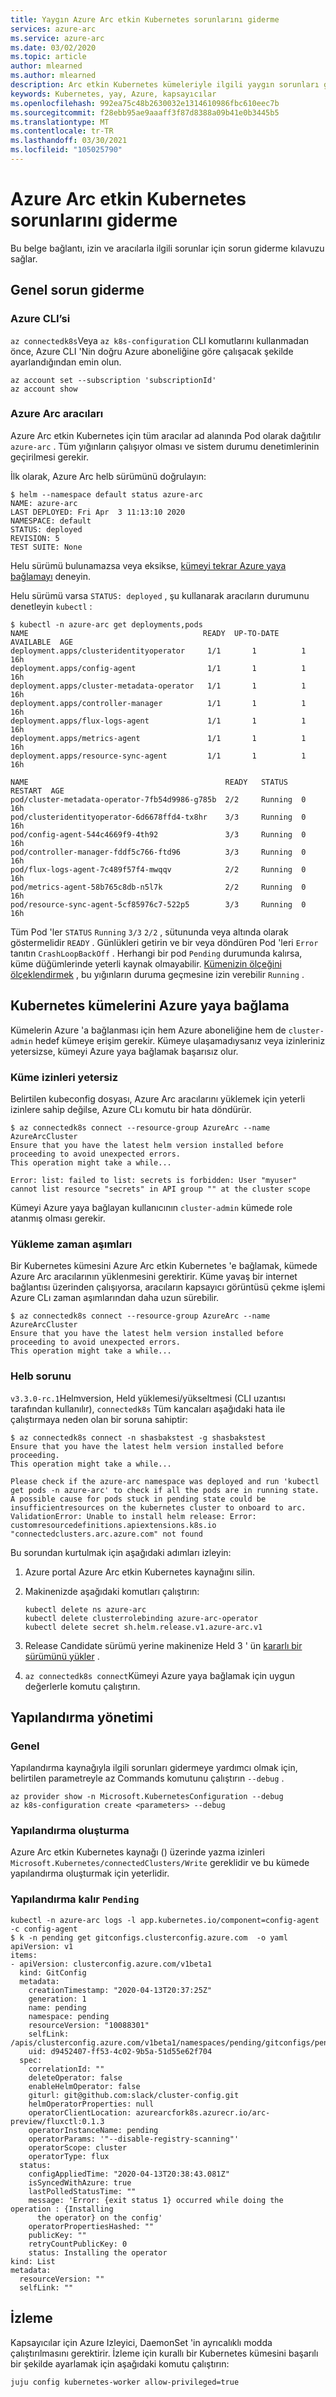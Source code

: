 ```yaml
---
title: Yaygın Azure Arc etkin Kubernetes sorunlarını giderme
services: azure-arc
ms.service: azure-arc
ms.date: 03/02/2020
ms.topic: article
author: mlearned
ms.author: mlearned
description: Arc etkin Kubernetes kümeleriyle ilgili yaygın sorunları giderme.
keywords: Kubernetes, yay, Azure, kapsayıcılar
ms.openlocfilehash: 992ea75c48b2630032e1314610986fbc610eec7b
ms.sourcegitcommit: f28ebb95ae9aaaff3f87d8388a09b41e0b3445b5
ms.translationtype: MT
ms.contentlocale: tr-TR
ms.lasthandoff: 03/30/2021
ms.locfileid: "105025790"
---
```

# <a name="azure-arc-enabled-kubernetes-troubleshooting"></a>Azure Arc etkin Kubernetes sorunlarını giderme

Bu belge bağlantı, izin ve aracılarla ilgili sorunlar için sorun giderme kılavuzu sağlar.

## <a name="general-troubleshooting"></a>Genel sorun giderme

### <a name="azure-cli"></a>Azure CLI’si

`az connectedk8s`Veya `az k8s-configuration` CLI komutlarını kullanmadan önce, Azure CLI 'Nin doğru Azure aboneliğine göre çalışacak şekilde ayarlandığından emin olun.

```azurecli
az account set --subscription 'subscriptionId'
az account show
```

### <a name="azure-arc-agents"></a>Azure Arc aracıları

Azure Arc etkin Kubernetes için tüm aracılar ad alanında Pod olarak dağıtılır `azure-arc` . Tüm yığınların çalışıyor olması ve sistem durumu denetimlerinin geçirilmesi gerekir.

İlk olarak, Azure Arc helb sürümünü doğrulayın:

```console
$ helm --namespace default status azure-arc
NAME: azure-arc
LAST DEPLOYED: Fri Apr  3 11:13:10 2020
NAMESPACE: default
STATUS: deployed
REVISION: 5
TEST SUITE: None
```

Helu sürümü bulunamazsa veya eksikse, [kümeyi tekrar Azure yaya bağlamayı](./quickstart-connect-cluster.md) deneyin.

Helu sürümü varsa `STATUS: deployed` , şu kullanarak aracıların durumunu denetleyin `kubectl` :

```console
$ kubectl -n azure-arc get deployments,pods
NAME                                       READY  UP-TO-DATE  AVAILABLE  AGE
deployment.apps/clusteridentityoperator     1/1       1          1       16h
deployment.apps/config-agent                1/1       1          1       16h
deployment.apps/cluster-metadata-operator   1/1       1          1       16h
deployment.apps/controller-manager          1/1       1          1       16h
deployment.apps/flux-logs-agent             1/1       1          1       16h
deployment.apps/metrics-agent               1/1       1          1       16h
deployment.apps/resource-sync-agent         1/1       1          1       16h

NAME                                            READY   STATUS  RESTART  AGE
pod/cluster-metadata-operator-7fb54d9986-g785b  2/2     Running  0       16h
pod/clusteridentityoperator-6d6678ffd4-tx8hr    3/3     Running  0       16h
pod/config-agent-544c4669f9-4th92               3/3     Running  0       16h
pod/controller-manager-fddf5c766-ftd96          3/3     Running  0       16h
pod/flux-logs-agent-7c489f57f4-mwqqv            2/2     Running  0       16h
pod/metrics-agent-58b765c8db-n5l7k              2/2     Running  0       16h
pod/resource-sync-agent-5cf85976c7-522p5        3/3     Running  0       16h
```

Tüm Pod 'ler `STATUS` `Running` `3/3` `2/2` , sütununda veya altında olarak göstermelidir `READY` . Günlükleri getirin ve bir veya döndüren Pod 'leri `Error` tanıtın `CrashLoopBackOff` . Herhangi bir pod `Pending` durumunda kalırsa, küme düğümlerinde yeterli kaynak olmayabilir. [Kümenizin ölçeğini ölçeklendirmek](https://kubernetes.io/docs/tasks/administer-cluster/) , bu yığınların duruma geçmesine izin verebilir `Running` .

## <a name="connecting-kubernetes-clusters-to-azure-arc"></a>Kubernetes kümelerini Azure yaya bağlama

Kümelerin Azure 'a bağlanması için hem Azure aboneliğine hem de `cluster-admin` hedef kümeye erişim gerekir. Kümeye ulaşamadıysanız veya izinleriniz yetersizse, kümeyi Azure yaya bağlamak başarısız olur.

### <a name="insufficient-cluster-permissions"></a>Küme izinleri yetersiz

Belirtilen kubeconfig dosyası, Azure Arc aracılarını yüklemek için yeterli izinlere sahip değilse, Azure CLı komutu bir hata döndürür.

```azurecli
$ az connectedk8s connect --resource-group AzureArc --name AzureArcCluster
Ensure that you have the latest helm version installed before proceeding to avoid unexpected errors.
This operation might take a while...

Error: list: failed to list: secrets is forbidden: User "myuser" cannot list resource "secrets" in API group "" at the cluster scope
```

Kümeyi Azure yaya bağlayan kullanıcının `cluster-admin` kümede role atanmış olması gerekir.

### <a name="installation-timeouts"></a>Yükleme zaman aşımları

Bir Kubernetes kümesini Azure Arc etkin Kubernetes 'e bağlamak, kümede Azure Arc aracılarının yüklenmesini gerektirir. Küme yavaş bir internet bağlantısı üzerinden çalışıyorsa, aracıların kapsayıcı görüntüsü çekme işlemi Azure CLı zaman aşımlarından daha uzun sürebilir.

```azurecli
$ az connectedk8s connect --resource-group AzureArc --name AzureArcCluster
Ensure that you have the latest helm version installed before proceeding to avoid unexpected errors.
This operation might take a while...
```

### <a name="helm-issue"></a>Helb sorunu

`v3.3.0-rc.1`Helmversion, Held yüklemesi/yükseltmesi (CLI uzantısı tarafından kullanılır), [](https://github.com/helm/helm/pull/8527) `connectedk8s` Tüm kancaları aşağıdaki hata ile çalıştırmaya neden olan bir soruna sahiptir:

```console
$ az connectedk8s connect -n shasbakstest -g shasbakstest
Ensure that you have the latest helm version installed before proceeding.
This operation might take a while...

Please check if the azure-arc namespace was deployed and run 'kubectl get pods -n azure-arc' to check if all the pods are in running state. A possible cause for pods stuck in pending state could be insufficientresources on the kubernetes cluster to onboard to arc.
ValidationError: Unable to install helm release: Error: customresourcedefinitions.apiextensions.k8s.io "connectedclusters.arc.azure.com" not found
```

Bu sorundan kurtulmak için aşağıdaki adımları izleyin:

1. Azure portal Azure Arc etkin Kubernetes kaynağını silin.
2. Makinenizde aşağıdaki komutları çalıştırın:
    
    ```console
    kubectl delete ns azure-arc
    kubectl delete clusterrolebinding azure-arc-operator
    kubectl delete secret sh.helm.release.v1.azure-arc.v1
    ```

3. Release Candidate sürümü yerine makinenize Held 3 ' ün [kararlı bir sürümünü yükler](https://helm.sh/docs/intro/install/) .
4. `az connectedk8s connect`Kümeyi Azure yaya bağlamak için uygun değerlerle komutu çalıştırın.

## <a name="configuration-management"></a>Yapılandırma yönetimi

### <a name="general"></a>Genel
Yapılandırma kaynağıyla ilgili sorunları gidermeye yardımcı olmak için, belirtilen parametreyle az Commands komutunu çalıştırın `--debug` .

```console
az provider show -n Microsoft.KubernetesConfiguration --debug
az k8s-configuration create <parameters> --debug
```

### <a name="create-configurations"></a>Yapılandırma oluşturma

Azure Arc etkin Kubernetes kaynağı () üzerinde yazma izinleri `Microsoft.Kubernetes/connectedClusters/Write` gereklidir ve bu kümede yapılandırma oluşturmak için yeterlidir.

### <a name="configuration-remains-pending"></a>Yapılandırma kalır `Pending`

```console
kubectl -n azure-arc logs -l app.kubernetes.io/component=config-agent -c config-agent
$ k -n pending get gitconfigs.clusterconfig.azure.com  -o yaml
apiVersion: v1
items:
- apiVersion: clusterconfig.azure.com/v1beta1
  kind: GitConfig
  metadata:
    creationTimestamp: "2020-04-13T20:37:25Z"
    generation: 1
    name: pending
    namespace: pending
    resourceVersion: "10088301"
    selfLink: /apis/clusterconfig.azure.com/v1beta1/namespaces/pending/gitconfigs/pending
    uid: d9452407-ff53-4c02-9b5a-51d55e62f704
  spec:
    correlationId: ""
    deleteOperator: false
    enableHelmOperator: false
    giturl: git@github.com:slack/cluster-config.git
    helmOperatorProperties: null
    operatorClientLocation: azurearcfork8s.azurecr.io/arc-preview/fluxctl:0.1.3
    operatorInstanceName: pending
    operatorParams: '"--disable-registry-scanning"'
    operatorScope: cluster
    operatorType: flux
  status:
    configAppliedTime: "2020-04-13T20:38:43.081Z"
    isSyncedWithAzure: true
    lastPolledStatusTime: ""
    message: 'Error: {exit status 1} occurred while doing the operation : {Installing
      the operator} on the config'
    operatorPropertiesHashed: ""
    publicKey: ""
    retryCountPublicKey: 0
    status: Installing the operator
kind: List
metadata:
  resourceVersion: ""
  selfLink: ""
```
## <a name="monitoring"></a>İzleme

Kapsayıcılar için Azure Izleyici, DaemonSet 'in ayrıcalıklı modda çalıştırılmasını gerektirir. İzleme için kurallı bir Kubernetes kümesini başarılı bir şekilde ayarlamak için aşağıdaki komutu çalıştırın:

```console
juju config kubernetes-worker allow-privileged=true
```